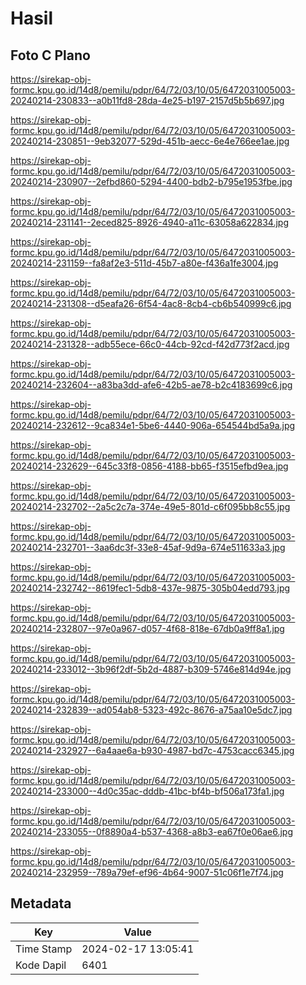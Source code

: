 # Hasil

## Foto C Plano

https://sirekap-obj-formc.kpu.go.id/14d8/pemilu/pdpr/64/72/03/10/05/6472031005003-20240214-230833--a0b11fd8-28da-4e25-b197-2157d5b5b697.jpg

https://sirekap-obj-formc.kpu.go.id/14d8/pemilu/pdpr/64/72/03/10/05/6472031005003-20240214-230851--9eb32077-529d-451b-aecc-6e4e766ee1ae.jpg

https://sirekap-obj-formc.kpu.go.id/14d8/pemilu/pdpr/64/72/03/10/05/6472031005003-20240214-230907--2efbd860-5294-4400-bdb2-b795e1953fbe.jpg

https://sirekap-obj-formc.kpu.go.id/14d8/pemilu/pdpr/64/72/03/10/05/6472031005003-20240214-231141--2eced825-8926-4940-a11c-63058a622834.jpg

https://sirekap-obj-formc.kpu.go.id/14d8/pemilu/pdpr/64/72/03/10/05/6472031005003-20240214-231159--fa8af2e3-511d-45b7-a80e-f436a1fe3004.jpg

https://sirekap-obj-formc.kpu.go.id/14d8/pemilu/pdpr/64/72/03/10/05/6472031005003-20240214-231308--d5eafa26-6f54-4ac8-8cb4-cb6b540999c6.jpg

https://sirekap-obj-formc.kpu.go.id/14d8/pemilu/pdpr/64/72/03/10/05/6472031005003-20240214-231328--adb55ece-66c0-44cb-92cd-f42d773f2acd.jpg

https://sirekap-obj-formc.kpu.go.id/14d8/pemilu/pdpr/64/72/03/10/05/6472031005003-20240214-232604--a83ba3dd-afe6-42b5-ae78-b2c4183699c6.jpg

https://sirekap-obj-formc.kpu.go.id/14d8/pemilu/pdpr/64/72/03/10/05/6472031005003-20240214-232612--9ca834e1-5be6-4440-906a-654544bd5a9a.jpg

https://sirekap-obj-formc.kpu.go.id/14d8/pemilu/pdpr/64/72/03/10/05/6472031005003-20240214-232629--645c33f8-0856-4188-bb65-f3515efbd9ea.jpg

https://sirekap-obj-formc.kpu.go.id/14d8/pemilu/pdpr/64/72/03/10/05/6472031005003-20240214-232702--2a5c2c7a-374e-49e5-801d-c6f095bb8c55.jpg

https://sirekap-obj-formc.kpu.go.id/14d8/pemilu/pdpr/64/72/03/10/05/6472031005003-20240214-232701--3aa6dc3f-33e8-45af-9d9a-674e511633a3.jpg

https://sirekap-obj-formc.kpu.go.id/14d8/pemilu/pdpr/64/72/03/10/05/6472031005003-20240214-232742--8619fec1-5db8-437e-9875-305b04edd793.jpg

https://sirekap-obj-formc.kpu.go.id/14d8/pemilu/pdpr/64/72/03/10/05/6472031005003-20240214-232807--97e0a967-d057-4f68-818e-67db0a9ff8a1.jpg

https://sirekap-obj-formc.kpu.go.id/14d8/pemilu/pdpr/64/72/03/10/05/6472031005003-20240214-233012--3b96f2df-5b2d-4887-b309-5746e814d94e.jpg

https://sirekap-obj-formc.kpu.go.id/14d8/pemilu/pdpr/64/72/03/10/05/6472031005003-20240214-232839--ad054ab8-5323-492c-8676-a75aa10e5dc7.jpg

https://sirekap-obj-formc.kpu.go.id/14d8/pemilu/pdpr/64/72/03/10/05/6472031005003-20240214-232927--6a4aae6a-b930-4987-bd7c-4753cacc6345.jpg

https://sirekap-obj-formc.kpu.go.id/14d8/pemilu/pdpr/64/72/03/10/05/6472031005003-20240214-233000--4d0c35ac-dddb-41bc-bf4b-bf506a173fa1.jpg

https://sirekap-obj-formc.kpu.go.id/14d8/pemilu/pdpr/64/72/03/10/05/6472031005003-20240214-233055--0f8890a4-b537-4368-a8b3-ea67f0e06ae6.jpg

https://sirekap-obj-formc.kpu.go.id/14d8/pemilu/pdpr/64/72/03/10/05/6472031005003-20240214-232959--789a79ef-ef96-4b64-9007-51c06f1e7f74.jpg


## Metadata

| Key        | Value               |
| ---------- | ------------------- |
| Time Stamp | 2024-02-17 13:05:41 |
| Kode Dapil | 6401                |



